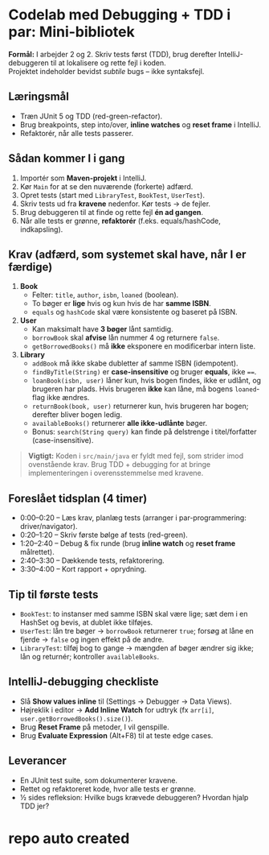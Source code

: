 # Codelab med Debugging + TDD i par: Mini-bibliotek

**Formål:** I arbejder 2 og 2. Skriv tests først (TDD), brug derefter IntelliJ-debuggeren til at lokalisere og rette fejl i koden.  
Projektet indeholder bevidst *subtile* bugs – ikke syntaksfejl.

## Læringsmål
- Træn JUnit 5 og TDD (red-green-refactor).
- Brug breakpoints, step into/over, **inline watches** og **reset frame** i IntelliJ.
- Refaktorér, når alle tests passerer.

## Sådan kommer I i gang
1. Importér som **Maven-projekt** i IntelliJ.
2. Kør `Main` for at se den nuværende (forkerte) adfærd.
3. Opret tests (start med `LibraryTest`, `BookTest`, `UserTest`).
4. Skriv tests ud fra **kravene** nedenfor. Kør tests → de fejler.
5. Brug debuggeren til at finde og rette fejl **én ad gangen**.
6. Når alle tests er grønne, **refaktorér** (f.eks. equals/hashCode, indkapsling).

## Krav (adfærd, som systemet skal have, når I er færdige)
1. **Book**
   - Felter: `title`, `author`, `isbn`, `loaned` (boolean).
   - To bøger er **lige** hvis og kun hvis de har **samme ISBN**.
   - `equals` og `hashCode` skal være konsistente og baseret på ISBN.
2. **User**
   - Kan maksimalt have **3 bøger** lånt samtidig.
   - `borrowBook` skal **afvise** lån nummer 4 og returnere `false`.
   - `getBorrowedBooks()` må **ikke** eksponere en modificerbar intern liste.
3. **Library**
   - `addBook` må ikke skabe dubletter af samme ISBN (idempotent).
   - `findByTitle(String)` er **case-insensitive** og bruger **equals**, ikke `==`.
   - `loanBook(isbn, user)` låner kun, hvis bogen findes, ikke er udlånt, og brugeren har plads. Hvis brugeren **ikke** kan låne, må bogens `loaned`-flag ikke ændres.
   - `returnBook(book, user)` returnerer kun, hvis brugeren har bogen; derefter bliver bogen ledig.
   - `availableBooks()` returnerer **alle ikke-udlånte** bøger.
   - Bonus: `search(String query)` kan finde på delstrenge i titel/forfatter (case-insensitive).

> **Vigtigt:** Koden i `src/main/java` er fyldt med fejl, som strider imod ovenstående krav. Brug TDD + debugging for at bringe implementeringen i overensstemmelse med kravene.

## Foreslået tidsplan (4 timer)
- 0:00–0:20 – Læs krav, planlæg tests (arranger i par-programmering: driver/navigator).
- 0:20–1:20 – Skriv første bølge af tests (red-green).
- 1:20–2:40 – Debug & fix runde (brug **inline watch** og **reset frame** målrettet).
- 2:40–3:30 – Dækkende tests, refaktorering.
- 3:30–4:00 – Kort rapport + oprydning.

## Tip til første tests
- `BookTest`: to instanser med samme ISBN skal være lige; sæt dem i en HashSet og bevis, at dublet ikke tilføjes.
- `UserTest`: lån tre bøger → `borrowBook` returnerer `true`; forsøg at låne en fjerde → `false` og ingen effekt på de andre.
- `LibraryTest`: tilføj bog to gange → mængden af bøger ændrer sig ikke; lån og returnér; kontroller `availableBooks`.

## IntelliJ-debugging checkliste
- Slå **Show values inline** til (Settings → Debugger → Data Views).
- Højreklik i editor → **Add Inline Watch** for udtryk (fx `arr[i]`, `user.getBorrowedBooks().size()`).
- Brug **Reset Frame** på metoder, I vil genspille.
- Brug **Evaluate Expression** (Alt+F8) til at teste edge cases.

## Leverancer
- En JUnit test suite, som dokumenterer kravene.
- Rettet og refaktoreret kode, hvor alle tests er grønne.
- ½ sides refleksion: Hvilke bugs krævede debuggeren? Hvordan hjalp TDD jer?

# repo auto created
